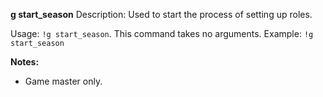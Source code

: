 **g start_season**
Description: Used to start the process of setting up roles.

Usage: `!g start_season`. This command takes no arguments.
Example: `!g start_season`

**Notes:**
 - Game master only.
